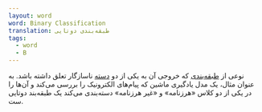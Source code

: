 ```yaml
---
layout: word
word: Binary Classification
translation: طبقه‌بندی دوتایی
tags:
  - word
  - B
---
```

نوعی از [طبقه‌بندی](/C/classification_model) که خروجی آن به یکی از دو [دسته](/C/class) ناسازگار تعلق داشته باشد. به عنوان مثال، یک مدل یادگیری ماشین که پیام‌های الکترونیک را بررسی می‌کند و آن‌ها را در یکی از دو کلاس «هرزنامه» و «غیر هرزنامه» دسته‌بندی می‌کند یک طبقه‌بند دوتایی ست.